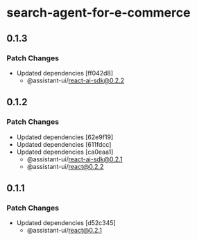# search-agent-for-e-commerce

## 0.1.3

### Patch Changes

- Updated dependencies [ff042d8]
  - @assistant-ui/react-ai-sdk@0.2.2

## 0.1.2

### Patch Changes

- Updated dependencies [62e9f19]
- Updated dependencies [611fdcc]
- Updated dependencies [ca0eaa1]
  - @assistant-ui/react-ai-sdk@0.2.1
  - @assistant-ui/react@0.2.2

## 0.1.1

### Patch Changes

- Updated dependencies [d52c345]
  - @assistant-ui/react@0.2.1
